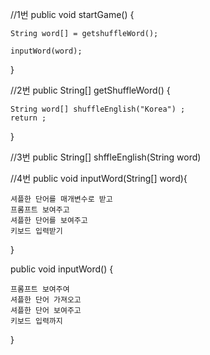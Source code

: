 //1번
public void startGame() {
	
	String word[] = getshuffleWord();

	inputWord(word);
}


//2번
public String[] getShuffleWord() {

	String word[] shuffleEnglish("Korea") ;
	return ;
	
}

//3번
public String[] shffleEnglish(String word)

//4번
public void inputWord(String[] word){

	셔플한 단어를 매개변수로 받고
	프롬프트 보여주고
	셔플한 단어를 보여주고
	키보드 입력받기

}
 
 
 public void inputWord() {

	프롬프트 보여주여
	셔플한 단어 가져오고
	셔플한 단어 보여주고
	키보드 입력까지

}
 